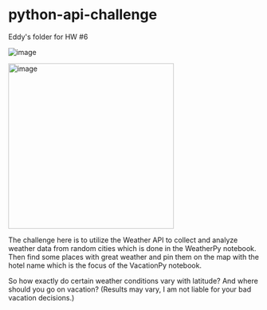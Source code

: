 # python-api-challenge
Eddy's folder for HW #6

![image](https://user-images.githubusercontent.com/95975931/192192764-90ef6804-67e8-4afe-8920-d999a310f952.png)

<img width="332" alt="image" src="https://user-images.githubusercontent.com/95975931/192192709-5570e8e2-cb43-4602-ba5b-cde0be5508a7.png">


The challenge here is to utilize the Weather API to collect and analyze weather data from random cities which is done in the WeatherPy notebook. Then find some places with great weather and pin them on the map with the hotel name which is the focus of the VacationPy notebook. 

So how exactly do certain weather conditions vary with latitude? And where should you go on vacation? (Results may vary, I am not liable for your bad vacation decisions.)
